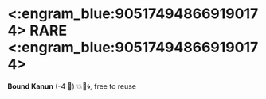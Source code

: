 # <:engram_blue:905174948669190174> RARE <:engram_blue:905174948669190174>

**Bound Kanun** (-4 :large_blue_diamond:) :boom:🎯🌀, free to reuse

